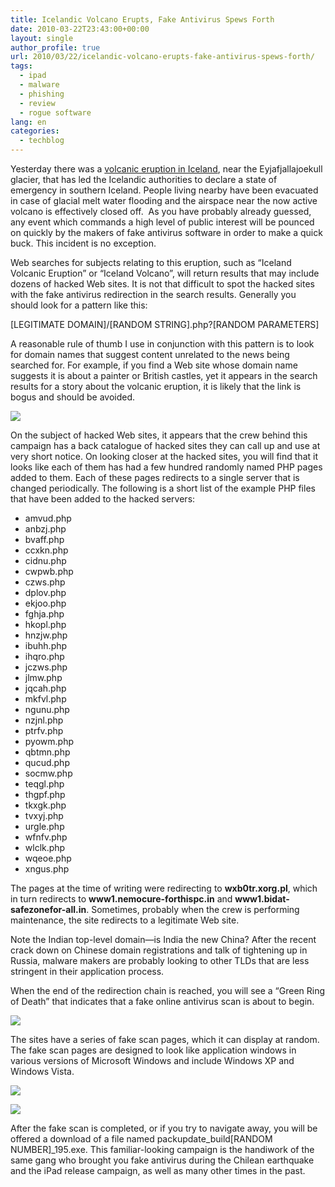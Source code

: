 ```yaml
---
title: Icelandic Volcano Erupts, Fake Antivirus Spews Forth
date: 2010-03-22T23:43:00+00:00
layout: single
author_profile: true
url: 2010/03/22/icelandic-volcano-erupts-fake-antivirus-spews-forth/
tags:
  - ipad
  - malware
  - phishing
  - review
  - rogue software
lang: en
categories: 
  - techblog
---
```

Yesterday there was a [volcanic eruption in Iceland](http://news.bbc.co.uk/2/hi/europe/8578576.stm), near the Eyjafjallajoekull glacier, that has led the Icelandic authorities to declare a state of emergency in southern Iceland. People living nearby have been evacuated in case of glacial melt water flooding and the airspace near the now active volcano is effectively closed off.  As you have probably already guessed, any event which commands a high level of public interest will be pounced on quickly by the makers of fake antivirus software in order to make a quick buck. This incident is no exception.

Web searches for subjects relating to this eruption, such as “Iceland Volcanic Eruption” or “Iceland Volcano”, will return results that may include dozens of hacked Web sites. It is not that difficult to spot the hacked sites with the fake antivirus redirection in the search results. Generally you should look for a pattern like this:

[LEGITIMATE DOMAIN]/[RANDOM STRING].php?[RANDOM PARAMETERS]

A reasonable rule of thumb I use in conjunction with this pattern is to look for domain names that suggest content unrelated to the news being searched for. For example, if you find a Web site whose domain name suggests it is about a painter or British castles, yet it appears in the search results for a story about the volcanic eruption, it is likely that the link is bogus and should be avoided.

[![](http://2.bp.blogspot.com/_vaUVXcmC3OI/S6f4EiO3UeI/AAAAAAAABXk/f5W8F6V0_9w/s400/search_results.png)](http://2.bp.blogspot.com/_vaUVXcmC3OI/S6f4EiO3UeI/AAAAAAAABXk/f5W8F6V0_9w/s1600-h/search_results.png)

On the subject of hacked Web sites, it appears that the crew behind this campaign has a back catalogue of hacked sites they can call up and use at very short notice. On looking closer at the hacked sites, you will find that it looks like each of them has had a few hundred randomly named PHP pages added to them. Each of these pages redirects to a single server that is changed periodically. The following is a short list of the example PHP files that have been added to the hacked servers:



  * amvud.php
  * anbzj.php
  * bvaff.php
  * ccxkn.php
  * cidnu.php
  * cwpwb.php
  * czws.php
  * dplov.php
  * ekjoo.php
  * fghja.php
  * hkopl.php
  * hnzjw.php
  * ibuhh.php
  * ihqro.php
  * jczws.php
  * jlmw.php
  * jqcah.php
  * mkfvl.php
  * ngunu.php
  * nzjnl.php
  * ptrfv.php
  * pyowm.php
  * qbtmn.php
  * qucud.php
  * socmw.php
  * teqgl.php
  * thgpf.php
  * tkxgk.php
  * tvxyj.php
  * urgle.php
  * wfnfv.php
  * wlclk.php
  * wqeoe.php
  * xngus.php

The pages at the time of writing were redirecting to **wxb0tr.xorg.pl**, which in turn redirects to **www1.nemocure-forthispc.in** and **www1.bidat-safezonefor-all.in**. Sometimes, probably when the crew is performing maintenance, the site redirects to a legitimate Web site.

Note the Indian top-level domain—is India the new China? After the recent crack down on Chinese domain registrations and talk of tightening up in Russia, malware makers are probably looking to other TLDs that are less stringent in their application process.

When the end of the redirection chain is reached, you will see a “Green Ring of Death” that indicates that a fake online antivirus scan is about to begin.

[![](http://4.bp.blogspot.com/_vaUVXcmC3OI/S6f4E3ujwDI/AAAAAAAABXo/LRB889y4nGQ/s1600/green_ring_of_death.PNG)](http://4.bp.blogspot.com/_vaUVXcmC3OI/S6f4E3ujwDI/AAAAAAAABXo/LRB889y4nGQ/s1600-h/green_ring_of_death.PNG)

The sites have a series of fake scan pages, which it can display at random. The fake scan pages are designed to look like application windows in various versions of Microsoft Windows and include Windows XP and Windows Vista.

[![](http://4.bp.blogspot.com/_vaUVXcmC3OI/S6f4FB-PM2I/AAAAAAAABXs/_myLWJZXIVI/s400/xp_scan1.article%20thumbnail.PNG)](http://4.bp.blogspot.com/_vaUVXcmC3OI/S6f4FB-PM2I/AAAAAAAABXs/_myLWJZXIVI/s1600-h/xp_scan1.article%20thumbnail.PNG)

[![](http://2.bp.blogspot.com/_vaUVXcmC3OI/S6f4FYuynmI/AAAAAAAABXw/O5Zkf-mg_f8/s400/vista_scan1.article%20thumbnail.png)](http://2.bp.blogspot.com/_vaUVXcmC3OI/S6f4FYuynmI/AAAAAAAABXw/O5Zkf-mg_f8/s1600-h/vista_scan1.article%20thumbnail.png)

After the fake scan is completed, or if you try to navigate away, you will be offered a download of a file named packupdate\_build[RANDOM NUMBER]\_195.exe. This familiar-looking campaign is the handiwork of the same gang who brought you fake antivirus during the Chilean earthquake and the iPad release campaign, as well as many other times in the past.
